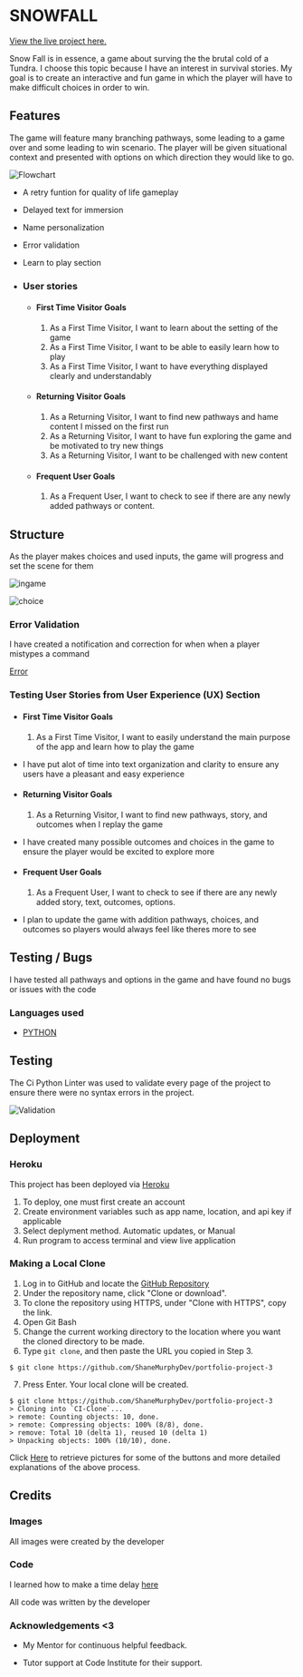 # SNOWFALL
[View the live project here.](https://snowfall-c93ef0e44aa3.herokuapp.com/)

Snow Fall is in essence, a game about surving the the brutal cold of a Tundra.
I choose this topic because I have an interest in survival stories.
My goal is to create an interactive and fun game in which
the player will have to make difficult choices in order to win.

## Features
The game will feature many branching pathways, some leading to a game over
and some leading to win scenario. The player will be given situational context 
and presented with options on which direction they would like to go.

![Flowchart](assets/images/FlowChart.png)

- A retry funtion for quality of life gameplay

- Delayed text for immersion

- Name personalization

- Error validation

- Learn to play section

-   ### User stories

    -   #### First Time Visitor Goals

        1. As a First Time Visitor, I want to learn about the setting of the game
        2. As a First Time Visitor, I want to be able to easily learn how to play
        3. As a First Time Visitor, I want to have everything displayed clearly and understandably

    -   #### Returning Visitor Goals

        1. As a Returning Visitor, I want to find new pathways and hame content I missed on the first run
        2. As a Returning Visitor, I want to have fun exploring the game and be motivated to try new things
        3. As a Returning Visitor, I want to be challenged with new content 

    -   #### Frequent User Goals
        1. As a Frequent User, I want to check to see if there are any newly added pathways or content.


## Structure

As the player makes choices and used inputs, the game will progress and set the scene for them

![ingame](assets/images/ingame1.png)


![choice](assets/images/ingame2.png)


### Error Validation
I have created a notification and correction for when when a player mistypes a command


[Error](assets/images/errorhandle.png)

### Testing User Stories from User Experience (UX) Section

-   #### First Time Visitor Goals

    1. As a First Time Visitor, I want to easily understand the main purpose of the app and learn how to play the game

- I have put alot of time into text organization and clarity to ensure any users have a pleasant and easy experience

-   #### Returning Visitor Goals

    1. As a Returning Visitor, I want to find new pathways, story, and outcomes when I replay the game

- I have created many possible outcomes and choices in the game to ensure the player would be excited to explore more

-   #### Frequent User Goals

    1. As a Frequent User, I want to check to see if there are any newly added story, text, outcomes, options.

- I plan to update the game with addition pathways, choices, and outcomes so players would always feel like theres more to see

## Testing / Bugs

I have tested all pathways and options in the game and have found no bugs or issues with the code


### Languages used
-   [PYTHON](https://en.wikipedia.org/wiki/Python_(programming_language))


## Testing
The Ci Python Linter was used to validate every page of the project to ensure there were no syntax errors in the project.

![Validation](assets/images/pythonlinter.png)

## Deployment

### Heroku

This project has been deployed via [Heroku](https://www.heroku.com/platform)

1. To deploy, one must first create an account
2. Create environment variables such as app name, location, and api key if applicable
3. Select deplyment method. Automatic updates, or Manual
4. Run program to access terminal and view live application


### Making a Local Clone

1. Log in to GitHub and locate the [GitHub Repository](https://github.com/)
2. Under the repository name, click "Clone or download".
3. To clone the repository using HTTPS, under "Clone with HTTPS", copy the link.
4. Open Git Bash
5. Change the current working directory to the location where you want the cloned directory to be made.
6. Type `git clone`, and then paste the URL you copied in Step 3.

```
$ git clone https://github.com/ShaneMurphyDev/portfolio-project-3
```

7. Press Enter. Your local clone will be created.

```
$ git clone https://github.com/ShaneMurphyDev/portfolio-project-3
> Cloning into `CI-Clone`...
> remote: Counting objects: 10, done.
> remote: Compressing objects: 100% (8/8), done.
> remove: Total 10 (delta 1), reused 10 (delta 1)
> Unpacking objects: 100% (10/10), done.
```

Click [Here](https://help.github.com/en/github/creating-cloning-and-archiving-repositories/cloning-a-repository#cloning-a-repository-to-github-desktop) to retrieve pictures for some of the buttons and more detailed explanations of the above process.


## Credits 

### Images

All images were created by the developer

### Code

I learned how to make a time delay [here](https://realpython.com/python-sleep/)

All code was written by the developer

### Acknowledgements <3

-   My Mentor for continuous helpful feedback.

-   Tutor support at Code Institute for their support.